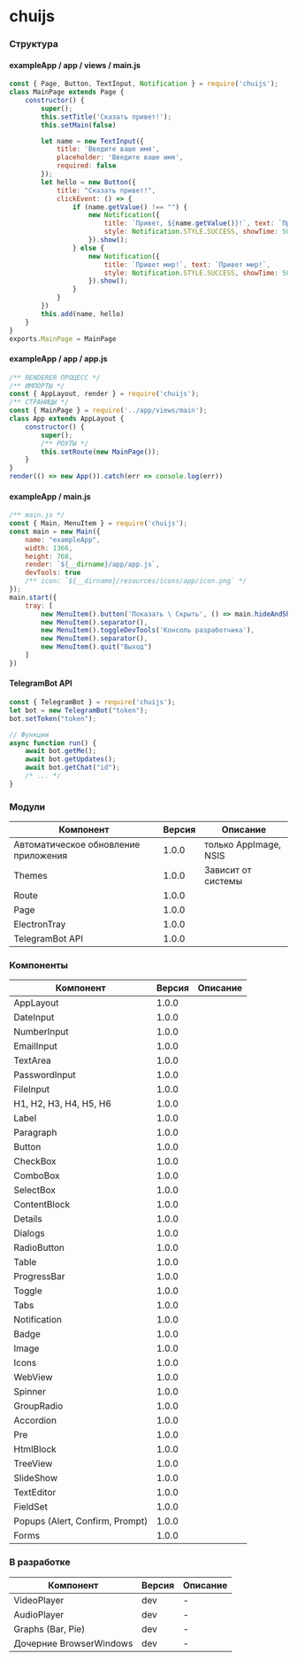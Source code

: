 # chuijs
### Структура
#### exampleApp / app / views / main.js
```javascript
const { Page, Button, TextInput, Notification } = require('chuijs');
class MainPage extends Page {
    constructor() {
        super();
        this.setTitle('Сказать привет!');
        this.setMain(false)

        let name = new TextInput({
            title: 'Введите ваше имя',
            placeholder: 'Введите ваше имя',
            required: false
        });
        let hello = new Button({
            title: "Сказать привет!",
            clickEvent: () => {
                if (name.getValue() !== "") {
                    new Notification({
                        title: `Привет, ${name.getValue()}!`, text: `Привет, ${name.getValue()}!`,
                        style: Notification.STYLE.SUCCESS, showTime: 5000
                    }).show();
                } else {
                    new Notification({
                        title: `Привет мир!`, text: `Привет мир!`,
                        style: Notification.STYLE.SUCCESS, showTime: 5000
                    }).show();
                }
            }
        })
        this.add(name, hello)
    }
}
exports.MainPage = MainPage
```
#### exampleApp / app / app.js
```javascript
/** RENDERER ПРОЦЕСС */
/** ИМПОРТЫ */
const { AppLayout, render } = require('chuijs');
/** СТРАНИЦЫ */
const { MainPage } = require('../app/views/main');
class App extends AppLayout {
    constructor() {
        super();
        /** РОУТЫ */
        this.setRoute(new MainPage());
    }
}
render(() => new App()).catch(err => console.log(err))
```
#### exampleApp / main.js
```javascript
/** main.js */
const { Main, MenuItem } = require('chuijs');
const main = new Main({
    name: "exampleApp",
    width: 1366,
    height: 768,
    render: `${__dirname}/app/app.js`,
    devTools: true
    /** icon: `${__dirname}/resources/icons/app/icon.png` */
});
main.start({
    tray: [
        new MenuItem().button('Показать \ Скрыть', () => main.hideAndShow()),
        new MenuItem().separator(),
        new MenuItem().toggleDevTools('Консоль разработчика'),
        new MenuItem().separator(),
        new MenuItem().quit("Выход")
    ]
})
```
#### TelegramBot API
```javascript
const { TelegramBot } = require('chuijs');
let bot = new TelegramBot("token");
bot.setToken("token");

// Функции
async function run() {
    await bot.getMe();
    await bot.getUpdates();
    await bot.getChat("id");
    /* ... */
}
```
### Модули
| Компонент                            | Версия | Описание              |
|--------------------------------------|--------|-----------------------|
| Автоматическое обновление приложения | 1.0.0  | только AppImage, NSIS |
| Themes                               | 1.0.0  | Зависит от системы    |
| Route                                | 1.0.0  |                       |
| Page                                 | 1.0.0  |                       |
| ElectronTray                         | 1.0.0  |                       |
| TelegramBot API                      | 1.0.0  |                       |

### Компоненты
| Компонент                       | Версия | Описание |
|---------------------------------|--------|----------|
| AppLayout                       | 1.0.0  |          |
| DateInput                       | 1.0.0  |          |
| NumberInput                     | 1.0.0  |          |
| EmailInput                      | 1.0.0  |          |
| TextArea                        | 1.0.0  |          |
| PasswordInput                   | 1.0.0  |          |
| FileInput                       | 1.0.0  |          |
| H1, H2, H3, H4, H5, H6          | 1.0.0  |          |
| Label                           | 1.0.0  |          |
| Paragraph                       | 1.0.0  |          |
| Button                          | 1.0.0  |          |
| CheckBox                        | 1.0.0  |          |
| ComboBox                        | 1.0.0  |          |
| SelectBox                       | 1.0.0  |          |
| ContentBlock                    | 1.0.0  |          |
| Details                         | 1.0.0  |          |
| Dialogs                         | 1.0.0  |          |
| RadioButton                     | 1.0.0  |          |
| Table                           | 1.0.0  |          |
| ProgressBar                     | 1.0.0  |          |
| Toggle                          | 1.0.0  |          |
| Tabs                            | 1.0.0  |          |
| Notification                    | 1.0.0  |          |
| Badge                           | 1.0.0  |          |
| Image                           | 1.0.0  |          |
| Icons                           | 1.0.0  |          |
| WebView                         | 1.0.0  |          |
| Spinner                         | 1.0.0  |          |
| GroupRadio                      | 1.0.0  |          |
| Accordion                       | 1.0.0  |          |
| Pre                             | 1.0.0  |          |
| HtmlBlock                       | 1.0.0  |          |
| TreeView                        | 1.0.0  |          |
| SlideShow                       | 1.0.0  |          |
| TextEditor                      | 1.0.0  |          |
| FieldSet                        | 1.0.0  |          |
| Popups (Alert, Confirm, Prompt) | 1.0.0  |          |
| Forms                           | 1.0.0  |          |

### В разработке
| Компонент               | Версия | Описание |
|-------------------------|--------|----------|
| VideoPlayer             | dev    | -        |
| AudioPlayer             | dev    | -        |
| Graphs (Bar, Pie)       | dev    | -        |
| Дочерние BrowserWindows | dev    | -        |